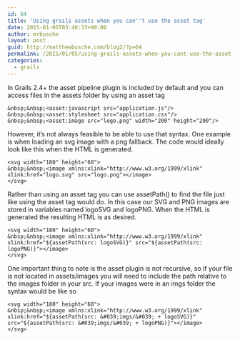 ```yaml
---
id: 64
title: 'Using grails assets when you can''t use the asset tag'
date: 2015-01-05T03:40:33+00:00
author: mrbusche
layout: post
guid: http://matthewbusche.com/blog2/?p=64
permalink: /2015/01/05/using-grails-assets-when-you-cant-use-the-asset-tag/
categories:
  - grails
---
```

In Grails 2.4+ the asset pipeline plugin is included by default and you can access files in the assets folder by using an asset tag


    &nbsp;&nbsp;<asset:javascript src="application.js"/>
    &nbsp;&nbsp;<asset:stylesheet src="application.css"/>
    &nbsp;&nbsp;<asset:image src="logo.png" width="200" height="200"/>


However, it&#8217;s not always feasible to be able to use that syntax. One example is when loading an svg image with a png fallback. The code would ideally look like this when the HTML is generated.


    <svg width="180" height="60">
    &nbsp;&nbsp;<image xmlns:xlink="http://www.w3.org/1999/xlink" xlink:href="logo.svg" src="logo.png"></image>
    </svg>


Rather than using an asset tag you can use assetPath() to find the file just like using the asset tag would do. In this case our SVG and PNG images are stored in variables named logoSVG and logoPNG. When the HTML is generated the resulting HTML is as desired.


    <svg width="180" height="60">
    &nbsp;&nbsp;<image xmlns:xlink="http://www.w3.org/1999/xlink" xlink:href="${assetPath(src: logoSVG)}" src="${assetPath(src: logoPNG)}"></image>
    </svg>


One important thing to note is the asset plugin is not recursive, so if your file is not located in assets/images you will need to include the path relative to the images folder in your src. If your images were in an imgs folder the syntax would be like so


    <svg width="180" height="60">
    &nbsp;&nbsp;<image xmlns:xlink="http://www.w3.org/1999/xlink" xlink:href="${assetPath(src: &#039;imgs/&#039; + logoSVG)}" src="${assetPath(src: &#039;imgs/&#039; + logoPNG)}"></image>
    </svg>